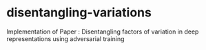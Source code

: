 # disentangling-variations
Implementation of Paper : Disentangling factors of variation in deep representations using adversarial training

